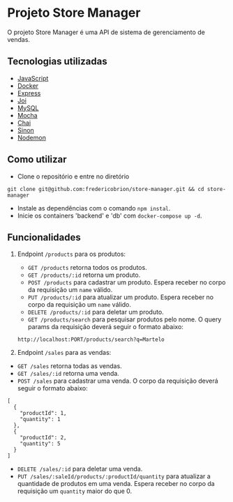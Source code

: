 # Projeto Store Manager
O projeto Store Manager é uma API de sistema de gerenciamento de vendas.

## Tecnologias utilizadas
- <a href="https://developer.mozilla.org/en-US/docs/Web/JavaScript" target="_blank">JavaScript</a>
- <a href="https://www.docker.com/" target="_blank">Docker</a>
- <a href="https://expressjs.com/" target="_blank">Express</a>
- <a href="https://joi.dev/">Joi</a>
- <a href="https://www.mysql.com/" target="_blank">MySQL</a>
- <a href="https://mochajs.org/" target="_blank">Mocha</a>
- <a href="https://www.chaijs.com/" target="_blank">Chai</a>
- <a href="https://sinonjs.org/" target="_blank">Sinon</a>
- <a href="https://nodemon.io/" target="_blank">Nodemon</a>

## Como utilizar
- Clone o repositório e entre no diretório
```
git clone git@github.com:fredericobrion/store-manager.git && cd store-manager
```
- Instale as dependências com o comando ```npm instal```.
- Inicie os containers 'backend' e 'db' com ```docker-compose up -d```.

## Funcionalidades
1) Endpoint ```/products``` para os produtos:
   - ```GET /products``` retorna todos os produtos.
   - ```GET /products/:id``` retorna um produto.
   - ```POST /products``` para cadastrar um produto. Espera receber no corpo da requisição um ```name``` válido.
   - ```PUT /products/:id``` para atualizar um produto. Espera receber no corpo da requisição um ```name``` válido.
   - ```DELETE /products/:id``` para deletar um produto.
   - ```GET /products/search``` para pesquisar produtos pelo nome. O query params da requisição deverá seguir o formato abaixo:
     
    ```
    http://localhost:PORT/products/search?q=Martelo
    ```
  
2) Endpoint ```/sales``` para as vendas:
  - ```GET /sales``` retorna todas as vendas.
  - ```GET /sales/:id``` retorna uma venda.
  - ```POST /sales``` para cadastrar uma venda. O corpo da requisição deverá seguir o formato abaixo:
  ```
  [
    {
      "productId": 1,
      "quantity": 1
    },
    {
      "productId": 2,
      "quantity": 5
    }
  ]
  ```
  - ```DELETE /sales/:id``` para deletar uma venda.
  - ```PUT /sales/:saleId/products/:productId/quantity``` para atualizar a quantidade de produtos em uma venda. Espera receber no corpo da requisição um ```quantity``` maior do que 0.

